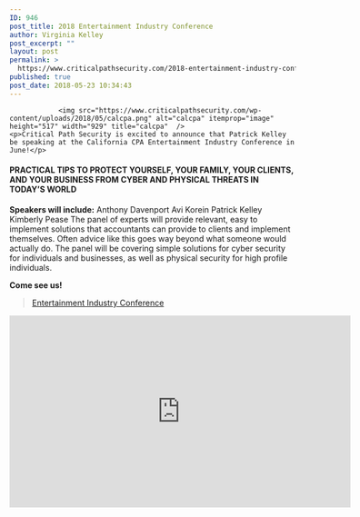 ```yaml
---
ID: 946
post_title: 2018 Entertainment Industry Conference
author: Virginia Kelley
post_excerpt: ""
layout: post
permalink: >
  https://www.criticalpathsecurity.com/2018-entertainment-industry-conference/
published: true
post_date: 2018-05-23 10:34:43
---
```


				<img src="https://www.criticalpathsecurity.com/wp-content/uploads/2018/05/calcpa.png" alt="calcpa" itemprop="image" height="517" width="929" title="calcpa"  />
	<p>Critical Path Security is excited to announce that Patrick Kelley be speaking at the California CPA Entertainment Industry Conference in June!</p>
<h4>PRACTICAL TIPS TO PROTECT YOURSELF, YOUR FAMILY, YOUR CLIENTS, AND YOUR BUSINESS FROM CYBER AND PHYSICAL THREATS IN TODAY’S WORLD</h4>
<strong>Speakers will include:</strong>
Anthony Davenport
Avi Korein
Patrick Kelley
Kimberly Pease
The panel of experts will provide relevant, easy to implement solutions that accountants can provide to clients and implement themselves. Often advice like this goes way beyond what someone would actually do. The panel will be covering simple solutions for cyber security for individuals and businesses, as well as physical security for high profile individuals.
<p><strong>Come see us!</strong></p>
<blockquote data-secret="vo33o6pxHG"><p><a href="http://conferences.calcpa.org/entertainment-industry-conference/">Entertainment Industry Conference</a></p></blockquote>
<p><iframe sandbox="allow-scripts" security="restricted" src="http://conferences.calcpa.org/entertainment-industry-conference/embed/#?secret=vo33o6pxHG" data-secret="vo33o6pxHG" width="600" height="338" title="&#8220;Entertainment Industry Conference&#8221; &#8212; Entertainment Industry Conference" frameborder="0" marginwidth="0" marginheight="0" scrolling="no"></iframe>